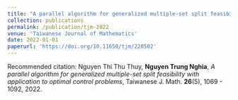 ```yaml
---
title: "A parallel algorithm for generalized multiple-set split feasibility with application to optimal control problems"
collection: publications
permalink: /publication/tjm-2022
venue: 'Taiwanese Journal of Mathematics'
date: 2022-01-01
paperurl: 'https://doi.org/10.11650/tjm/220502'
---
```

Recommended citation: Nguyen Thi Thu Thuy, **Nguyen Trung Nghia**, _A parallel algorithm for generalized multiple-set split feasibility with application to optimal control problems_, Taiwanese J. Math. **26**(5), 1069 - 1092, 2022.

